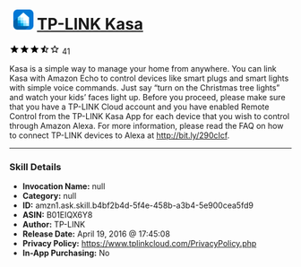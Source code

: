 # &nbsp;<img src="skill_icon" alt="TP-LINK Kasa icon" width="36"> [TP-LINK Kasa](http://alexa.amazon.com/#skills/amzn1.ask.skill.b4bf2b4d-5f4e-458b-a3b4-5e900cea5fd9)
![3.8 stars](../../images/ic_star_black_18dp_1x.png)![3.8 stars](../../images/ic_star_black_18dp_1x.png)![3.8 stars](../../images/ic_star_black_18dp_1x.png)![3.8 stars](../../images/ic_star_half_black_18dp_1x.png)![3.8 stars](../../images/ic_star_border_black_18dp_1x.png) 41

Kasa is a simple way to manage your home from anywhere. You can link Kasa with Amazon Echo to control devices like smart plugs and smart lights with simple voice commands. Just say “turn on the Christmas tree lights” and watch your kids’ faces light up. 
Before you proceed, please make sure that you have a TP-LINK Cloud account and you have enabled Remote Control from the TP-LINK Kasa App for each device that you wish to control through Amazon Alexa. For more information, please read the FAQ on how to connect TP-LINK devices to Alexa at http://bit.ly/290cIcf.

***

### Skill Details

* **Invocation Name:** null
* **Category:** null
* **ID:** amzn1.ask.skill.b4bf2b4d-5f4e-458b-a3b4-5e900cea5fd9
* **ASIN:** B01EIQX6Y8
* **Author:** TP-LINK
* **Release Date:** April 19, 2016 @ 17:45:08
* **Privacy Policy:** https://www.tplinkcloud.com/PrivacyPolicy.php
* **In-App Purchasing:** No
